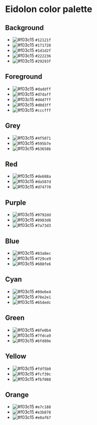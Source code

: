 # Eidolon color palette

## Background

- ![#f03c15](https://placehold.co/15x15/f03c15/f03c15.png) `#12121f`
- ![#f03c15](https://placehold.co/15x15/f03c15/f03c15.png) `#171728`
- ![#f03c15](https://placehold.co/15x15/f03c15/f03c15.png) `#1d1d2f`
- ![#f03c15](https://placehold.co/15x15/f03c15/f03c15.png) `#222236`
- ![#f03c15](https://placehold.co/15x15/f03c15/f03c15.png) `#29293f`

## Foreground

- ![#f03c15](https://placehold.co/15x15/f03c15/f03c15.png) `#daddff`
- ![#f03c15](https://placehold.co/15x15/f03c15/f03c15.png) `#d7daff`
- ![#f03c15](https://placehold.co/15x15/f03c15/f03c15.png) `#d4d7ff`
- ![#f03c15](https://placehold.co/15x15/f03c15/f03c15.png) `#d0d3ff`
- ![#f03c15](https://placehold.co/15x15/f03c15/f03c15.png) `#cccfff`

## Grey

- ![#f03c15](https://placehold.co/15x15/f03c15/f03c15.png) `#4f5071`
- ![#f03c15](https://placehold.co/15x15/f03c15/f03c15.png) `#595b7e`
- ![#f03c15](https://placehold.co/15x15/f03c15/f03c15.png) `#63658b`

## Red

- ![#f03c15](https://placehold.co/15x15/f03c15/f03c15.png) `#de688a`
- ![#f03c15](https://placehold.co/15x15/f03c15/f03c15.png) `#da587d`
- ![#f03c15](https://placehold.co/15x15/f03c15/f03c15.png) `#d74770`

## Purple

- ![#f03c15](https://placehold.co/15x15/f03c15/f03c15.png) `#9792dd`
- ![#f03c15](https://placehold.co/15x15/f03c15/f03c15.png) `#8983d8`
- ![#f03c15](https://placehold.co/15x15/f03c15/f03c15.png) `#7a73d3`

## Blue

- ![#f03c15](https://placehold.co/15x15/f03c15/f03c15.png) `#83a8ec`
- ![#f03c15](https://placehold.co/15x15/f03c15/f03c15.png) `#729ce9`
- ![#f03c15](https://placehold.co/15x15/f03c15/f03c15.png) `#608fe6`

## Cyan

- ![#f03c15](https://placehold.co/15x15/f03c15/f03c15.png) `#89e6e4`
- ![#f03c15](https://placehold.co/15x15/f03c15/f03c15.png) `#78e2e1`
- ![#f03c15](https://placehold.co/15x15/f03c15/f03c15.png) `#65dedc`

## Green

- ![#f03c15](https://placehold.co/15x15/f03c15/f03c15.png) `#8fe0b4`
- ![#f03c15](https://placehold.co/15x15/f03c15/f03c15.png) `#7fdca9`
- ![#f03c15](https://placehold.co/15x15/f03c15/f03c15.png) `#6fd89e`

## Yellow

- ![#f03c15](https://placehold.co/15x15/f03c15/f03c15.png) `#fdf5b0`
- ![#f03c15](https://placehold.co/15x15/f03c15/f03c15.png) `#fcf39c`
- ![#f03c15](https://placehold.co/15x15/f03c15/f03c15.png) `#fbf088`

## Orange

- ![#f03c15](https://placehold.co/15x15/f03c15/f03c15.png) `#e7c188`
- ![#f03c15](https://placehold.co/15x15/f03c15/f03c15.png) `#e3b878`
- ![#f03c15](https://placehold.co/15x15/f03c15/f03c15.png) `#e0af67`
